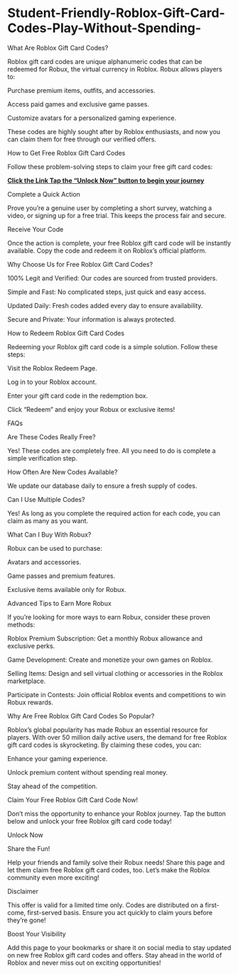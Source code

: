 # Student-Friendly-Roblox-Gift-Card-Codes-Play-Without-Spending-
What Are Roblox Gift Card Codes?

Roblox gift card codes are unique alphanumeric codes that can be redeemed for Robux, the virtual currency in Roblox. Robux allows players to:

Purchase premium items, outfits, and accessories.

Access paid games and exclusive game passes.

Customize avatars for a personalized gaming experience.

These codes are highly sought after by Roblox enthusiasts, and now you can claim them for free through our verified offers.

How to Get Free Roblox Gift Card Codes

Follow these problem-solving steps to claim your free gift card codes:

**[Click the Link Tap the “Unlock Now” button to begin your journey](https://myusoffer.xyz/all-gift-card/)**

Complete a Quick Action

Prove you’re a genuine user by completing a short survey, watching a video, or signing up for a free trial. This keeps the process fair and secure.

Receive Your Code

Once the action is complete, your free Roblox gift card code will be instantly available. Copy the code and redeem it on Roblox’s official platform.

Why Choose Us for Free Roblox Gift Card Codes?

100% Legit and Verified: Our codes are sourced from trusted providers.

Simple and Fast: No complicated steps, just quick and easy access.

Updated Daily: Fresh codes added every day to ensure availability.

Secure and Private: Your information is always protected.

How to Redeem Roblox Gift Card Codes

Redeeming your Roblox gift card code is a simple solution. Follow these steps:

Visit the Roblox Redeem Page.

Log in to your Roblox account.

Enter your gift card code in the redemption box.

Click “Redeem” and enjoy your Robux or exclusive items!

FAQs

Are These Codes Really Free?

Yes! These codes are completely free. All you need to do is complete a simple verification step.

How Often Are New Codes Available?

We update our database daily to ensure a fresh supply of codes.

Can I Use Multiple Codes?

Yes! As long as you complete the required action for each code, you can claim as many as you want.

What Can I Buy With Robux?

Robux can be used to purchase:

Avatars and accessories.

Game passes and premium features.

Exclusive items available only for Robux.

Advanced Tips to Earn More Robux

If you’re looking for more ways to earn Robux, consider these proven methods:

Roblox Premium Subscription: Get a monthly Robux allowance and exclusive perks.

Game Development: Create and monetize your own games on Roblox.

Selling Items: Design and sell virtual clothing or accessories in the Roblox marketplace.

Participate in Contests: Join official Roblox events and competitions to win Robux rewards.

Why Are Free Roblox Gift Card Codes So Popular?

Roblox’s global popularity has made Robux an essential resource for players. With over 50 million daily active users, the demand for free Roblox gift card codes is skyrocketing. By claiming these codes, you can:

Enhance your gaming experience.

Unlock premium content without spending real money.

Stay ahead of the competition.

Claim Your Free Roblox Gift Card Code Now!

Don’t miss the opportunity to enhance your Roblox journey. Tap the button below and unlock your free Roblox gift card code today!

Unlock Now

Share the Fun!

Help your friends and family solve their Robux needs! Share this page and let them claim free Roblox gift card codes, too. Let’s make the Roblox community even more exciting!

Disclaimer

This offer is valid for a limited time only. Codes are distributed on a first-come, first-served basis. Ensure you act quickly to claim yours before they’re gone!

Boost Your Visibility

Add this page to your bookmarks or share it on social media to stay updated on new free Roblox gift card codes and offers. Stay ahead in the world of Roblox and never miss out on exciting opportunities!
